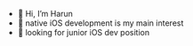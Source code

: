 - 👋 Hi, I’m Harun
- 👀 native iOS development is my main interest
- 🌱 looking for junior iOS dev position 

<!---
hfsmarts/hfsmarts is a ✨ special ✨ repository because its `README.md` (this file) appears on your GitHub profile.
You can click the Preview link to take a look at your changes.
--->
